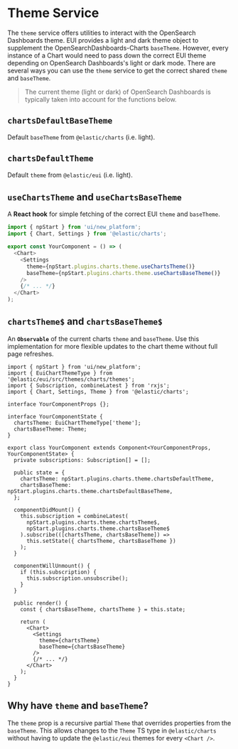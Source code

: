 # Theme Service

The `theme` service offers utilities to interact with the OpenSearch Dashboards theme. EUI provides a light and dark theme object to supplement the OpenSearchDashboards-Charts `baseTheme`. However, every instance of a Chart would need to pass down the correct EUI theme depending on OpenSearch Dashboards's light or dark mode. There are several ways you can use the `theme` service to get the correct shared `theme` and `baseTheme`.

> The current theme (light or dark) of OpenSearch Dashboards is typically taken into account for the functions below.

## `chartsDefaultBaseTheme`

Default `baseTheme` from `@elastic/charts` (i.e. light).

## `chartsDefaultTheme`

Default `theme` from `@elastic/eui` (i.e. light).

## `useChartsTheme` and `useChartsBaseTheme`

A **React hook** for simple fetching of the correct EUI `theme` and `baseTheme`.

```js
import { npStart } from 'ui/new_platform';
import { Chart, Settings } from '@elastic/charts';

export const YourComponent = () => (
  <Chart>
    <Settings
      theme={npStart.plugins.charts.theme.useChartsTheme()}
      baseTheme={npStart.plugins.charts.theme.useChartsBaseTheme()}
    />
    {/* ... */}
  </Chart>
);
```

## `chartsTheme$` and `chartsBaseTheme$`

An **`Observable`** of the current charts `theme` and `baseTheme`. Use this implementation for more flexible updates to the chart theme without full page refreshes.

```tsx
import { npStart } from 'ui/new_platform';
import { EuiChartThemeType } from '@elastic/eui/src/themes/charts/themes';
import { Subscription, combineLatest } from 'rxjs';
import { Chart, Settings, Theme } from '@elastic/charts';

interface YourComponentProps {};

interface YourComponentState {
  chartsTheme: EuiChartThemeType['theme'];
  chartsBaseTheme: Theme;
}

export class YourComponent extends Component<YourComponentProps, YourComponentState> {
  private subscriptions: Subscription[] = [];

  public state = {
    chartsTheme: npStart.plugins.charts.theme.chartsDefaultTheme,
    chartsBaseTheme: npStart.plugins.charts.theme.chartsDefaultBaseTheme,
  };

  componentDidMount() {
    this.subscription = combineLatest(
      npStart.plugins.charts.theme.chartsTheme$,
      npStart.plugins.charts.theme.chartsBaseTheme$
    ).subscribe(([chartsTheme, chartsBaseTheme]) =>
      this.setState({ chartsTheme, chartsBaseTheme })
    );
  }

  componentWillUnmount() {
    if (this.subscription) {
      this.subscription.unsubscribe();
    }
  }

  public render() {
    const { chartsBaseTheme, chartsTheme } = this.state;

    return (
      <Chart>
        <Settings
          theme={chartsTheme}
          baseTheme={chartsBaseTheme}
        />
        {/* ... */}
      </Chart>
    );
  }
}
```

## Why have `theme` and `baseTheme`?

The `theme` prop is a recursive partial `Theme` that overrides properties from the `baseTheme`. This allows changes to the `Theme` TS type in `@elastic/charts` without having to update the `@elastic/eui` themes for every `<Chart />`.
